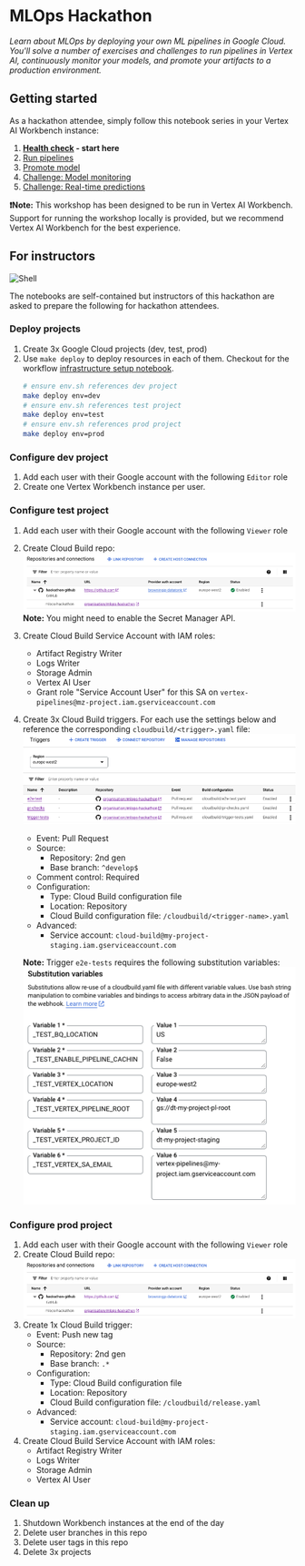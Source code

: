 # MLOps Hackathon

*Learn about MLOps by deploying your own ML pipelines in Google Cloud. 
You'll solve a number of exercises and challenges to run pipelines in Vertex AI, continuously monitor your models, and promote your artifacts to a production environment.*

## Getting started 

As a hackathon attendee, simply follow this notebook series in your Vertex AI Workbench instance:

1. **[Health check](./hackathon/01_health_check.ipynb) - start here**
1. [Run pipelines](./hackathon/02_run_pipelines.ipynb)
1. [Promote model](./hackathon/03_promote_model.ipynb)
1. [Challenge: Model monitoring](./hackathon/04_monitoring_challenge.ipynb)
1. [Challenge: Real-time predictions](./hackathon/05_realtime_challenge.ipynb)

**❗Note:** This workshop has been designed to be run in Vertex AI Workbench. 
Support for running the workshop locally is provided, but we recommend Vertex AI Workbench for the best experience.

## For instructors

![Shell](https://github.com/teamdatatonic/vertex-pipelines-end-to-end-samples/wiki/images/shell.gif)

The notebooks are self-contained but instructors of this hackathon are asked to prepare the following for hackathon attendees.

### Deploy projects

1. Create 3x Google Cloud projects (dev, test, prod)
1. Use `make deploy` to deploy resources in each of them. Checkout for the workflow [infrastructure setup notebook](./docs/notebooks/01_infrastructure_setup.ipynb).
   ```bash
   # ensure env.sh references dev project
   make deploy env=dev
   # ensure env.sh references test project
   make deploy env=test
   # ensure env.sh references prod project
   make deploy env=prod
   ```
   
### Configure dev project

1. Add each user with their Google account with the following `Editor` role
1. Create one Vertex Workbench instance per user.

### Configure test project

1. Add each user with their Google account with the following `Viewer` role
1. Create Cloud Build repo:
   ![Test repo](hackathon/images/cloud_build_repo.png)
   **Note:** You might need to enable the Secret Manager API.
1. Create Cloud Build Service Account with IAM roles:
    - Artifact Registry Writer
    - Logs Writer
    - Storage Admin
    - Vertex AI User
    - Grant role "Service Account User" for this SA on `vertex-pipelines@mz-project.iam.gserviceaccount.com`
1. Create 3x Cloud Build triggers. For each use the settings below and reference the corresponding `cloudbuild/<trigger>.yaml` file:
   ![Test triggers](hackathon/images/cloud_build_triggers_test.png)
    - Event: Pull Request
    - Source: 
      - Repository: 2nd gen
      - Base branch: `^develop$`
    - Comment control: Required
    - Configuration:
      - Type: Cloud Build configuration file
      - Location: Repository
      - Cloud Build configuration file: `/cloudbuild/<trigger-name>.yaml` 
    - Advanced:
      - Service account: `cloud-build@my-project-staging.iam.gserviceaccount.com`

   **Note:** Trigger `e2e-tests` requires the following substitution variables:
   ![Test repo](hackathon/images/cloud_build_vars_test.png)

### Configure prod project

1. Add each user with their Google account with the following `Viewer` role
1. Create Cloud Build repo:
   ![Test repo](hackathon/images/cloud_build_repo.png)
1. Create 1x Cloud Build trigger:
    - Event: Push new tag
    - Source: 
      - Repository: 2nd gen
      - Base branch: `.*`
    - Configuration:
      - Type: Cloud Build configuration file
      - Location: Repository
      - Cloud Build configuration file: `/cloudbuild/release.yaml` 
    - Advanced:
      - Service account: `cloud-build@my-project-staging.iam.gserviceaccount.com`
1. Create Cloud Build Service Account with IAM roles:
    - Artifact Registry Writer
    - Logs Writer
    - Storage Admin
    - Vertex AI User

### Clean up

1. Shutdown Workbench instances at the end of the day
1. Delete user branches in this repo
1. Delete user tags in this repo
1. Delete 3x projects
